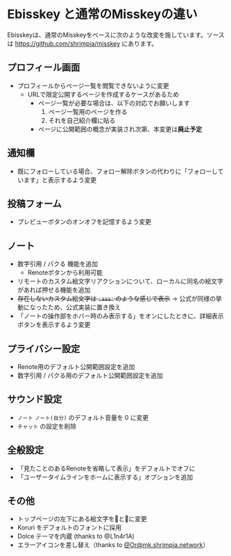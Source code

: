 # Ebisskey と通常のMisskeyの違い

Ebisskeyは、通常のMisskeyをベースに次のような改変を施しています。ソースは https://github.com/shrimpia/misskey にあります。

## プロフィール画面

* プロフィールからページ一覧を閲覧できないように変更
  * URLで限定公開するページを作成するケースがあるため
	* ページ一覧が必要な場合は、以下の対応でお願いします
	  1. ページ一覧用のページを作る
		2. それを自己紹介欄に貼る
	* ページに公開範囲の概念が実装され次第、本変更は**廃止予定**

## 通知欄

* 既にフォローしている場合、フォロー解除ボタンの代わりに「フォローしています」と表示するよう変更

## 投稿フォーム

* プレビューボタンのオンオフを記憶するよう変更

## ノート

* 数字引用 / パクる 機能を追加
  * Renoteボタンから利用可能
* リモートのカスタム絵文字リアクションについて、ローカルに同名の絵文字があれば押せる機能を追加
* ~~存在しないカスタム絵文字は `:aaa:` のような感じで表示~~ → 公式が同様の挙動になったため、公式実装に置き換え
* 「ノートの操作部をホバー時のみ表示する」をオンにしたときに、詳細表示ボタンを表示するよう変更

## プライバシー設定

* Renote用のデフォルト公開範囲設定を追加
* 数字引用 / パクる用のデフォルト公開範囲設定を追加

## サウンド設定

* `ノート` `ノート(自分)` のデフォルト音量を 0 に変更
* `チャット` の設定を削除

## 全般設定

* 「見たことのあるRenoteを省略して表示」をデフォルトでオフに
* 「ユーザータイムラインをホームに表示する」オプションを追加

## その他

* トップページの左下にある絵文字を🦐と🍤に変更
* Koruri をデフォルトのフォントに採用
* Dolce テーマを内蔵 (thanks to @L1n4r1A)
* エラーアイコンを差し替え（thanks to [@Or@mk.shrimpia.network](https://mk.shrimpia.network/@Or)）
